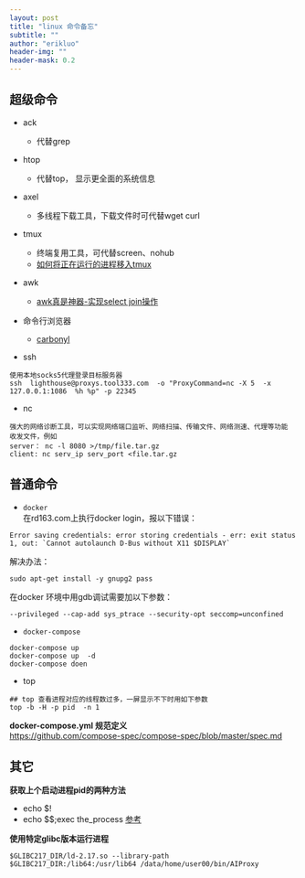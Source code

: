 ```yaml
---
layout: post
title: "linux 命令备忘"
subtitle: ""
author: "erikluo"
header-img: ""
header-mask: 0.2
---
```



## 超级命令

* ack 
    - 代替grep
* htop 
    - 代替top， 显示更全面的系统信息
* axel 
    - 多线程下载工具，下载文件时可代替wget curl
* tmux 
    - 终端复用工具，可代替screen、nohub
    - [如何将正在运行的进程移入tmux](https://xai.sh/2020/10/16/Move-running-process-into-tmux-session.html)

* awk
    - [awk真是神器-实现select join操作](https://www.cnblogs.com/codelogs/p/16060082.html)
* 命令行浏览器
    - [carbonyl](https://github.com/fathyb/carbonyl)

* ssh
```
使用本地socks5代理登录目标服务器
ssh  lighthouse@proxys.tool333.com  -o "ProxyCommand=nc -X 5  -x 127.0.0.1:1086  %h %p" -p 22345
```
* nc
```
强大的网络诊断工具，可以实现网络端口监听、网络扫描、传输文件、网络测速、代理等功能
收发文件，例如
server： nc -l 8080 >/tmp/file.tar.gz
client: nc serv_ip serv_port <file.tar.gz
```

## 普通命令

- `docker`<br>
在rd163.com上执行docker login，报以下错误：
```
Error saving credentials: error storing credentials - err: exit status 1, out: `Cannot autolaunch D-Bus without X11 $DISPLAY`
```
解决办法：
```
sudo apt-get install -y gnupg2 pass
```
在docker 环境中用gdb调试需要加以下参数：
```
--privileged --cap-add sys_ptrace --security-opt seccomp=unconfined
```

- `docker-compose`<br>
```
docker-compose up
docker-compose up  -d
docker-compose doen
```
- top
```
## top 查看进程对应的线程数过多，一屏显示不下时用如下参数
top -b -H -p pid  -n 1
```
**docker-compose.yml 规范定义**<br>
<https://github.com/compose-spec/compose-spec/blob/master/spec.md><br>

## 其它
**获取上个启动进程pid的两种方法**<br>
- echo $!
- echo $$;exec the_process
[参考](https://serverfault.com/questions/205498/how-to-get-pid-of-just-started-process)

**使用特定glibc版本运行进程**<br>
```
$GLIBC217_DIR/ld-2.17.so --library-path $GLIBC217_DIR:/lib64:/usr/lib64 /data/home/user00/bin/AIProxy
```



 


